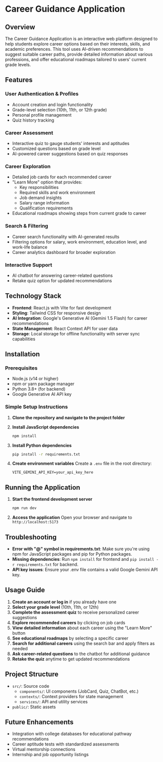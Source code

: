 # Career Guidance Application

## Overview
The Career Guidance Application is an interactive web platform designed to help students explore career options based on their interests, skills, and academic preferences. This tool uses AI-driven recommendations to suggest suitable career paths, provide detailed information about various professions, and offer educational roadmaps tailored to users' current grade levels.

## Features

### User Authentication & Profiles
- Account creation and login functionality
- Grade-level selection (10th, 11th, or 12th grade)
- Personal profile management
- Quiz history tracking

### Career Assessment
- Interactive quiz to gauge students' interests and aptitudes
- Customized questions based on grade level
- AI-powered career suggestions based on quiz responses

### Career Exploration
- Detailed job cards for each recommended career
- "Learn More" option that provides:
  - Key responsibilities
  - Required skills and work environment
  - Job demand insights
  - Salary range information
  - Qualification requirements
- Educational roadmaps showing steps from current grade to career

### Search & Filtering
- Career search functionality with AI-generated results
- Filtering options for salary, work environment, education level, and work-life balance
- Career analytics dashboard for broader exploration

### Interactive Support
- AI chatbot for answering career-related questions
- Retake quiz option for updated recommendations

## Technology Stack
- **Frontend**: React.js with Vite for fast development
- **Styling**: Tailwind CSS for responsive design
- **AI Integration**: Google's Generative AI (Gemini 1.5 Flash) for career recommendations
- **State Management**: React Context API for user data
- **Storage**: Local storage for offline functionality with server sync capabilities

## Installation

### Prerequisites
- Node.js (v14 or higher)
- npm or yarn package manager
- Python 3.8+ (for backend)
- Google Generative AI API key

### Simple Setup Instructions

1. **Clone the repository and navigate to the project folder**

2. **Install JavaScript dependencies**
   ```bash
   npm install
   ```

3. **Install Python dependencies**
   ```bash
   pip install -r requirements.txt
   ```

4. **Create environment variables**
   Create a `.env` file in the root directory:
   ```
   VITE_GEMINI_API_KEY=your_api_key_here
   ```

## Running the Application

1. **Start the frontend development server**
   ```bash
   npm run dev
   ```

2. **Access the application**
   Open your browser and navigate to `http://localhost:5173`

## Troubleshooting

- **Error with "@" symbol in requirements.txt**: Make sure you're using npm for JavaScript packages and pip for Python packages.
- **Missing dependencies**: Run `npm install` for frontend and `pip install -r requirements.txt` for backend.
- **API key issues**: Ensure your .env file contains a valid Google Gemini API key.

## Usage Guide

1. **Create an account or log in** if you already have one
2. **Select your grade level** (10th, 11th, or 12th)
3. **Complete the assessment quiz** to receive personalized career suggestions
4. **Explore recommended careers** by clicking on job cards
5. **View detailed information** about each career using the "Learn More" button
6. **See educational roadmaps** by selecting a specific career
7. **Search for additional careers** using the search bar and apply filters as needed
8. **Ask career-related questions** to the chatbot for additional guidance
9. **Retake the quiz** anytime to get updated recommendations

## Project Structure

- `src/`: Source code
  - `components/`: UI components (JobCard, Quiz, ChatBot, etc.)
  - `contexts/`: Context providers for state management
  - `services/`: API and utility services
- `public/`: Static assets

## Future Enhancements
- Integration with college databases for educational pathway recommendations
- Career aptitude tests with standardized assessments
- Virtual mentorship connections
- Internship and job opportunity listings


